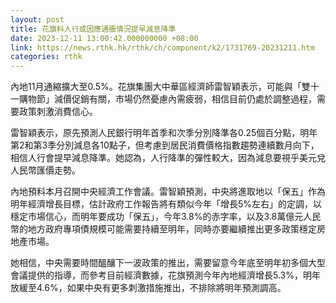 ```yaml
---
layout: post
title: 花旗料人行或因應通脹情況提早減息降準
date: 2023-12-11 13:00:42.000000000 +08:00
link: https://news.rthk.hk/rthk/ch/component/k2/1731769-20231211.htm
categories: rthk
---
```


內地11月通縮擴大至0.5%。花旗集團大中華區經濟師雷智穎表示，可能與「雙十一購物節」減價促銷有關，市場仍然憂慮內需疲弱，相信目前仍處於調整過程，需要政策刺激消費信心。

雷智穎表示，原先預測人民銀行明年首季和次季分別降準各0.25個百分點，明年第2和第3季分別減息各10點子，但考慮到居民消費價格指數趨勢連續數月向下，相信人行會提早減息降準。她認為，人行降準的彈性較大，因為減息要視乎美元兌人民幣匯價走勢。

內地預料本月召開中央經濟工作會議。雷智穎預測，中央將進取地以「保五」作為明年經濟增長目標，估計政府工作報告將有類似今年「增長5%左右」的定調，以穩定市場信心，而明年要成功「保五」，今年3.8%的赤字率，以及3.8萬億元人民幣的地方政府專項債規模可能需要持續至明年，同時亦要繼續推出更多政策穩定房地產市場。

她相信，中央需要時間醞釀下一波政策的推出，需要留意今年底至明年初多個大型會議提供的指導，而參考目前經濟數據，花旗預測今年內地經濟增長5.3%，明年放緩至4.6%，如果中央有更多刺激措施推出，不排除將明年預測調高。
